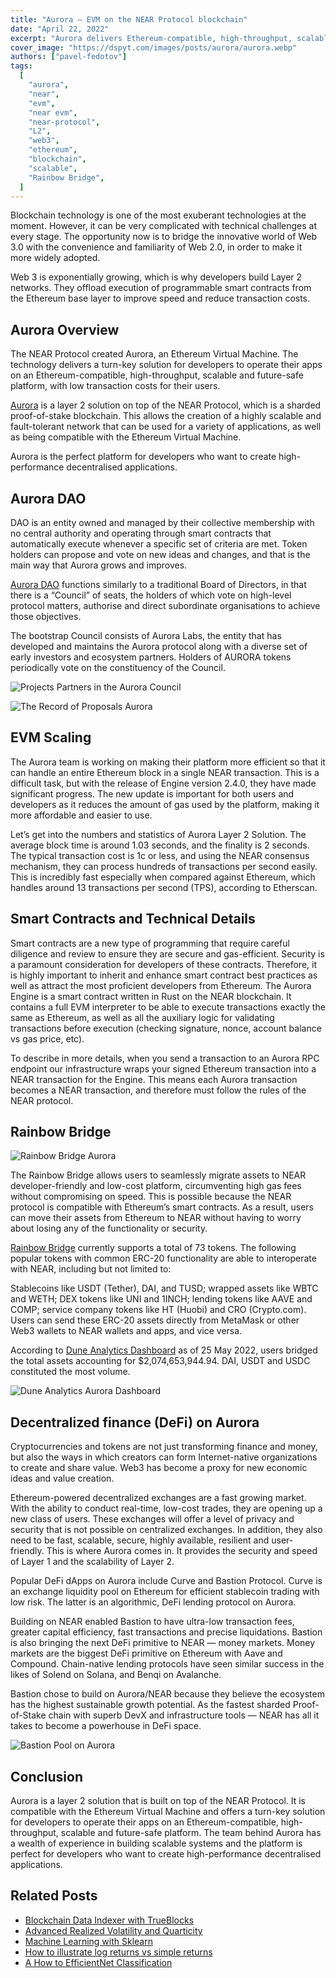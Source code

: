 ```yaml
---
title: "Aurora — EVM on the NEAR Protocol blockchain"
date: "April 22, 2022"
excerpt: "Aurora delivers Ethereum-compatible, high-throughput, scalable and future-safe platform, with low transaction costs."
cover_image: "https://dspyt.com/images/posts/aurora/aurora.webp"
authors: ["pavel-fedotov"]
tags:
  [
    "aurora",
    "near",
    "evm",
    "near evm",
    "near-protocol",
    "L2",
    "web3",
    "ethereum",
    "blockchain",
    "scalable",
    "Rainbow Bridge",
  ]
---
```


Blockchain technology is one of the most exuberant technologies at the moment. However, it can be very complicated with technical challenges at every stage. The opportunity now is to bridge the innovative world of Web 3.0 with the convenience and familiarity of Web 2.0, in order to make it more widely adopted.

Web 3 is exponentially growing, which is why developers build Layer 2 networks. They offload execution of programmable smart contracts from the Ethereum base layer to improve speed and reduce transaction costs.

## Aurora Overview

The NEAR Protocol created Aurora, an Ethereum Virtual Machine. The technology delivers a turn-key solution for developers to operate their apps on an Ethereum-compatible, high-throughput, scalable and future-safe platform, with low transaction costs for their users.

[Aurora](https://aurora.dev/) is a layer 2 solution on top of the NEAR Protocol, which is a sharded proof-of-stake blockchain. This allows the creation of a highly scalable and fault-tolerant network that can be used for a variety of applications, as well as being compatible with the Ethereum Virtual Machine.

Aurora is the perfect platform for developers who want to create high-performance decentralised applications.

## Aurora DAO

DAO is an entity owned and managed by their collective membership with no central authority and operating through smart contracts that automatically execute whenever a specific set of criteria are met. Token holders can propose and vote on new ideas and changes, and that is the main way that Aurora grows and improves.

[Aurora DAO](https://aurora.dev/dao) functions similarly to a traditional Board of Directors, in that there is a “Council” of seats, the holders of which vote on high-level protocol matters, authorise and direct subordinate organisations to achieve those objectives.

The bootstrap Council consists of Aurora Labs, the entity that has developed and maintains the Aurora protocol along with a diverse set of early investors and ecosystem partners. Holders of AURORA tokens periodically vote on the constituency of the Council.

![Projects Partners in the Aurora Council](https://dspyt.com/images/posts/aurora/au1.webp)

![The Record of Proposals Aurora](https://dspyt.com/images/posts/aurora/au2.webp)

## EVM Scaling

The Aurora team is working on making their platform more efficient so that it can handle an entire Ethereum block in a single NEAR transaction. This is a difficult task, but with the release of Engine version 2.4.0, they have made significant progress. The new update is important for both users and developers as it reduces the amount of gas used by the platform, making it more affordable and easier to use.

Let’s get into the numbers and statistics of Aurora Layer 2 Solution. The average block time is around 1.03 seconds, and the finality is 2 seconds. The typical transaction cost is 1c or less, and using the NEAR consensus mechanism, they can process hundreds of transactions per second easily. This is incredibly fast especially when compared against Ethereum, which handles around 13 transactions per second (TPS), according to Etherscan.

## Smart Contracts and Technical Details

Smart contracts are a new type of programming that require careful diligence and review to ensure they are secure and gas-efficient. Security is a paramount consideration for developers of these contracts. Therefore, it is highly important to inherit and enhance smart contract best practices as well as attract the most proficient developers from Ethereum.
The Aurora Engine is a smart contract written in Rust on the NEAR blockchain. It contains a full EVM interpreter to be able to execute transactions exactly the same as Ethereum, as well as all the auxiliary logic for validating transactions before execution (checking signature, nonce, account balance vs gas price, etc).

To describe in more details, when you send a transaction to an Aurora RPC endpoint our infrastructure wraps your signed Ethereum transaction into a NEAR transaction for the Engine. This means each Aurora transaction becomes a NEAR transaction, and therefore must follow the rules of the NEAR protocol.

## Rainbow Bridge

![Rainbow Bridge Aurora](https://dspyt.com/images/posts/aurora/au3.webp)

The Rainbow Bridge allows users to seamlessly migrate assets to NEAR developer-friendly and low-cost platform, circumventing high gas fees without compromising on speed. This is possible because the NEAR protocol is compatible with Ethereum’s smart contracts. As a result, users can move their assets from Ethereum to NEAR without having to worry about losing any of the functionality or security.

[Rainbow Bridge](https://rainbowbridge.app/about) currently supports a total of 73 tokens. The following popular tokens with common ERC-20 functionality are able to interoperate with NEAR, including but not limited to:

Stablecoins like USDT (Tether), DAI, and TUSD; wrapped assets like WBTC and WETH; DEX tokens like UNI and 1INCH; lending tokens like AAVE and COMP; service company tokens like HT (Huobi) and CRO (Crypto.com). Users can send these ERC-20 assets directly from MetaMask or other Web3 wallets to NEAR wallets and apps, and vice versa.

According to [Dune Analytics Dashboard](https://dune.com/zavodil/rainbow-bridge) as of 25 May 2022, users bridged the total assets accounting for $2,074,653,944.94. DAI, USDT and USDC constituted the most volume.

![Dune Analytics Aurora Dashboard](https://dspyt.com/images/posts/aurora/au4.webp)

## Decentralized finance (DeFi) on Aurora

Cryptocurrencies and tokens are not just transforming finance and money, but also the ways in which creators can form Internet-native organizations to create and share value. Web3 has become a proxy for new economic ideas and value creation.

Ethereum-powered decentralized exchanges are a fast growing market. With the ability to conduct real-time, low-cost trades, they are opening up a new class of users. These exchanges will offer a level of privacy and security that is not possible on centralized exchanges. In addition, they also need to be fast, scalable, secure, highly available, resilient and user-friendly. This is where Aurora comes in. It provides the security and speed of Layer 1 and the scalability of Layer 2.

Popular DeFi dApps on Aurora include Curve and Bastion Protocol. Curve is an exchange liquidity pool on Ethereum for efficient stablecoin trading with low risk. The latter is an algorithmic, DeFi lending protocol on Aurora.

Building on NEAR enabled Bastion to have ultra-low transaction fees, greater capital efficiency, fast transactions and precise liquidations. Bastion is also bringing the next DeFi primitive to NEAR — money markets. Money markets are the biggest DeFi primitive on Ethereum with Aave and Compound. Chain-native lending protocols have seen similar success in the likes of Solend on Solana, and Benqi on Avalanche.

Bastion chose to build on Aurora/NEAR because they believe the ecosystem has the highest sustainable growth potential. As the fastest sharded Proof-of-Stake chain with superb DevX and infrastructure tools — NEAR has all it takes to become a powerhouse in DeFi space.

![Bastion Pool on Aurora](https://dspyt.com/images/posts/aurora/au5.webp)

## Conclusion

Aurora is a layer 2 solution that is built on top of the NEAR Protocol. It is compatible with the Ethereum Virtual Machine and offers a turn-key solution for developers to operate their apps on an Ethereum-compatible, high-throughput, scalable and future-safe platform. The team behind Aurora has a wealth of experience in building scalable systems and the platform is perfect for developers who want to create high-performance decentralised applications.

## Related Posts

- [Blockchain Data Indexer with TrueBlocks](https://dspyt.com/blockchain-data-indexer-with-trueblocks)
- [Advanced Realized Volatility and Quarticity](https://dspyt.com/advanced-realized-volatility-and-quarticity)
- [Machine Learning with Sklearn](https://dspyt.com/machine-learning-time-series-temperature-data-modeling)
- [How to illustrate log returns vs simple returns](https://dspyt.com/simple-returns-log-return-and-volatility-simple-introduction)
- [A How to EfficientNet Classification](https://dspyt.com/efficientnet-classification)
